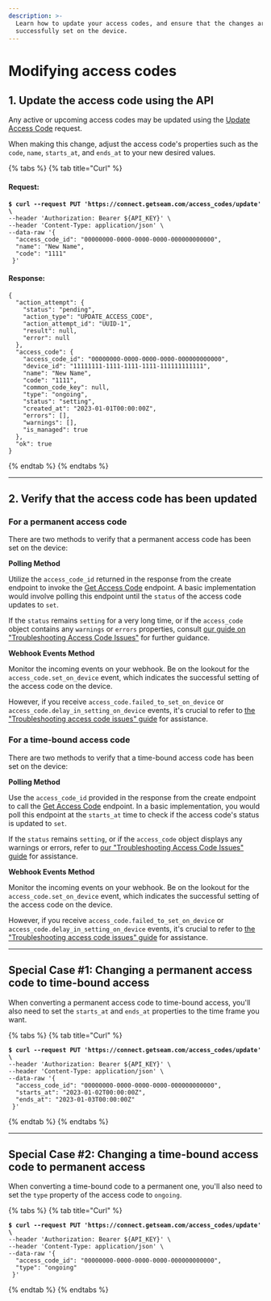 ```yaml
---
description: >-
  Learn how to update your access codes, and ensure that the changes are
  successfully set on the device.
---
```


# Modifying access codes

## 1. Update the access code using the API

Any active or upcoming access codes may be updated using the [Update Access Code](../../../api-clients/access-codes/update-an-access-code.md) request.

When making this change, adjust the access code's properties such as the `code`, `name`, `starts_at`, and `ends_at` to your new desired values.

{% tabs %}
{% tab title="Curl" %}
#### Request:

<pre class="language-bash"><code class="lang-bash"><strong>$ curl --request PUT 'https://connect.getseam.com/access_codes/update' \
</strong>--header 'Authorization: Bearer ${API_KEY}' \
--header 'Content-Type: application/json' \
--data-raw '{
  "access_code_id": "00000000-0000-0000-0000-000000000000",
  "name": "New Name",
  "code": "1111"
 }'
</code></pre>

#### Response:

```
{
  "action_attempt": {
    "status": "pending",
    "action_type": "UPDATE_ACCESS_CODE",
    "action_attempt_id": "UUID-1",
    "result": null,
    "error": null
  },
  "access_code": {
    "access_code_id": "00000000-0000-0000-0000-000000000000",
    "device_id": "11111111-1111-1111-1111-111111111111",
    "name": "New Name",
    "code": "1111",
    "common_code_key": null,
    "type": "ongoing",
    "status": "setting",
    "created_at": "2023-01-01T00:00:00Z",
    "errors": [],
    "warnings": [],
    "is_managed": true
  },
  "ok": true
}
```
{% endtab %}
{% endtabs %}

***

## 2. Verify that the access code has been updated

### For a permanent access code

There are two methods to verify that a permanent access code has been set on the device:

**Polling Method**

Utilize the `access_code_id` returned in the response from the create endpoint to invoke the [Get Access Code](../../../api-clients/access-codes/get-an-access-code.md) endpoint. A basic implementation would involve polling this endpoint until the `status` of the access code updates to `set`.

If the `status` remains `setting` for a very long time,  or if the `access_code` object contains any `warnings` or `errors` properties, consult [our guide on "Troubleshooting Access Code Issues"](troubleshooting-access-code-issues.md) for further guidance.

**Webhook Events Method**

Monitor the incoming events on your webhook. Be on the lookout for the `access_code.set_on_device` event, which indicates the successful setting of the access code on the device.

However, if you receive `access_code.failed_to_set_on_device` or `access_code.delay_in_setting_on_device` events, it's crucial to refer to [the "Troubleshooting access code issues" guide](troubleshooting-access-code-issues.md) for assistance.

### For a time-bound access code

There are two methods to verify that a time-bound access code has been set on the device:

**Polling Method**

Use the `access_code_id` provided in the response from the create endpoint to call the [Get Access Code](../../../api-clients/access-codes/get-an-access-code.md) endpoint. In a basic implementation, you would poll this endpoint at the `starts_at` time to check if the access code's status is updated to `set`.

If the `status` remains `setting`, or if the `access_code` object displays any warnings or errors, refer to [our "Troubleshooting Access Code Issues" guide](troubleshooting-access-code-issues.md) for assistance.

**Webhook Events Method**

Monitor the incoming events on your webhook. Be on the lookout for the `access_code.set_on_device` event, which indicates the successful setting of the access code on the device.

However, if you receive `access_code.failed_to_set_on_device` or `access_code.delay_in_setting_on_device` events, it's crucial to refer to [the "Troubleshooting access code issues" guide](troubleshooting-access-code-issues.md) for assistance.

***

## Special Case #1: Changing a permanent access code to time-bound access

When converting a permanent access code to time-bound access, you'll also need to set the `starts_at` and `ends_at` properties to the time frame you want.

{% tabs %}
{% tab title="Curl" %}
<pre class="language-bash"><code class="lang-bash"><strong>$ curl --request PUT 'https://connect.getseam.com/access_codes/update' \
</strong>--header 'Authorization: Bearer ${API_KEY}' \
--header 'Content-Type: application/json' \
--data-raw '{
  "access_code_id": "00000000-0000-0000-0000-000000000000",
  "starts_at": "2023-01-02T00:00:00Z",
  "ends_at": "2023-01-03T00:00:00Z"
 }'
</code></pre>
{% endtab %}
{% endtabs %}

***

## Special Case #2: Changing a time-bound access code to permanent access

When converting a time-bound code to a permanent one, you'll also need to set the `type` property of the access code to `ongoing`.

{% tabs %}
{% tab title="Curl" %}
<pre class="language-bash"><code class="lang-bash"><strong>$ curl --request PUT 'https://connect.getseam.com/access_codes/update' \
</strong>--header 'Authorization: Bearer ${API_KEY}' \
--header 'Content-Type: application/json' \
--data-raw '{
  "access_code_id": "00000000-0000-0000-0000-000000000000",
  "type": "ongoing"
 }'
</code></pre>
{% endtab %}
{% endtabs %}

